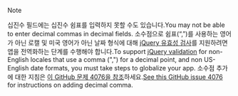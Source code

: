 > [!NOTE]
> <span data-ttu-id="1c3e9-101">십진수 필드에는 십진수 쉼표를 입력하지 못할 수도 있습니다.</span><span class="sxs-lookup"><span data-stu-id="1c3e9-101">You may not be able to enter decimal commas in decimal fields.</span></span> <span data-ttu-id="1c3e9-102">소수점으로 쉼표(“,”)를 사용하는 영어가 아닌 로캘 및 미국 영어가 아닌 날짜 형식에 대해 [jQuery 유효성 검사](https://jqueryvalidation.org/)를 지원하려면 앱을 전역화하는 단계를 수행해야 합니다.</span><span class="sxs-lookup"><span data-stu-id="1c3e9-102">To support [jQuery validation](https://jqueryvalidation.org/) for non-English locales that use a comma (",") for a decimal point, and non US-English date formats, you must take steps to globalize your app.</span></span> <span data-ttu-id="1c3e9-103">소수점 추가에 대한 지침은 [이 GitHub 문제 4076을 참조](https://github.com/dotnet/AspNetCore.Docs/issues/4076#issuecomment-326590420)하세요.</span><span class="sxs-lookup"><span data-stu-id="1c3e9-103">[See this GitHub issue 4076](https://github.com/dotnet/AspNetCore.Docs/issues/4076#issuecomment-326590420) for instructions on adding decimal comma.</span></span>
